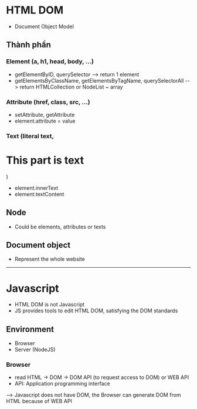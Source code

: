 # HTML DOM
- Document Object Model

## Thành phần 
### Element (a, h1, head, body, ...)
- getElementByID, querySelector --> return 1 element
- getElementsByClassName, getElementsByTagName, querySelectorAll 
--> return HTMLCollection or NodeList ~ array

### Attribute (href, class, src, ...)
- setAttribute, getAttribute
- element.attribute = value

### Text (literal text, <h1>This part is text</h1>)
- element.innerText
- element.textContent

## Node
- Could be elements, attributes or texts

## Document object
- Represent the whole website

--------------------------------------------------

# Javascript
- HTML DOM is not Javascript
- JS provides tools to edit HTML DOM, satisfying the DOM standards

## Environment
- Browser
- Server (NodeJS)

### Browser
- read HTML -> DOM -> DOM API (to request access to DOM) or WEB API
- API: Application programming interface

--> Javascript does not have DOM, 
the Browser can generate DOM from HTML because of WEB API
